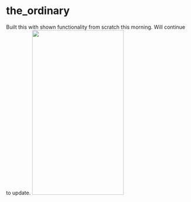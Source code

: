 # the_ordinary



Built this with shown functionality from scratch this morning. Will continue to update.
<img src="quick_build.gif" width="250" height="450"/>
